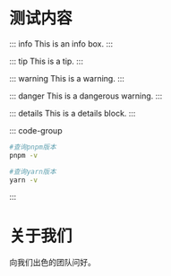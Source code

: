 <update />

# 测试内容

<Linkcard url="https://github.com/Barbatos411/Ethereal-Sounds" title="Ethereal Sounds" description="一个模仿Listen1的在线、可拓展的音乐播放器✨" logo="/logo.jpg"/>

::: info
This is an info box.
:::

::: tip
This is a tip.
:::

::: warning
This is a warning.
:::

::: danger
This is a dangerous warning.
:::

::: details
This is a details block.
:::


::: code-group

```sh [pnpm]
#查询pnpm版本
pnpm -v
```

```sh [yarn]
#查询yarn版本
yarn -v
```

:::



<script setup>
import { VPTeamMembers } from 'vitepress/theme'

const members = [
  {
    avatar: 'https://www.github.com/Barbatos411.png',
    name: 'Barbatos',
    title: 'Creator',
    links: [
      { icon: 'github', link: 'https://github.com/Barbatos411' }
    ]
  }
]
</script>

# 关于我们

向我们出色的团队问好。

<VPTeamMembers size="small" :members />